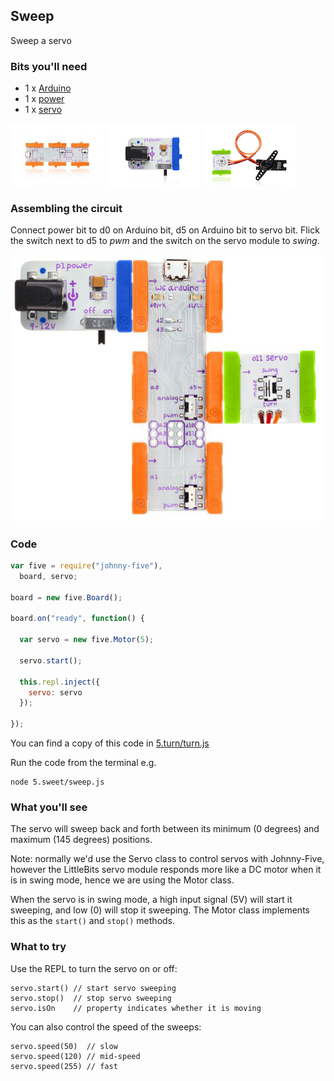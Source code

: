 ## Sweep

Sweep a servo

### Bits you'll need

* 1 x [Arduino](http://littlebits.cc/bits/arduino)
* 1 x [power](http://littlebits.cc/bits/littlebits-power)
* 1 x [servo](http://littlebits.cc/bits/servo)

![image](../images/arduino.jpg)
![image](../images/power.jpg)
![image](../images/servo.jpg)


### Assembling the circuit

Connect power bit to d0 on Arduino bit, d5 on Arduino bit to servo bit. Flick the switch next to d5 to _pwm_ and the switch on the servo module to _swing_.

![image](../images/sweep.jpg)

### Code

```javascript
var five = require("johnny-five"), 
  board, servo;

board = new five.Board();

board.on("ready", function() {

  var servo = new five.Motor(5);

  servo.start();

  this.repl.inject({
    servo: servo
  });
  
});
```

You can find a copy of this code in [5.turn/turn.js](./turn.js)

Run the code from the terminal e.g.

    node 5.sweet/sweep.js

### What you'll see

The servo will sweep back and forth between its minimum (0 degrees) and maximum (145 degrees) positions.

Note: normally we'd use the Servo class to control servos with Johnny-Five, however the LittleBits servo module responds more like a DC motor when it is in swing mode, hence we are using the Motor class.

When the servo is in swing mode, a high input signal (5V) will start it sweeping, and low (0) will stop it sweeping. The Motor class implements this as the `start()` and `stop()` methods.


### What to try

Use the REPL to turn the servo on or off:

    servo.start() // start servo sweeping
    servo.stop()  // stop servo sweeping
    servo.isOn    // property indicates whether it is moving

You can also control the speed of the sweeps:

    servo.speed(50)  // slow
    servo.speed(120) // mid-speed
    servo.speed(255) // fast
